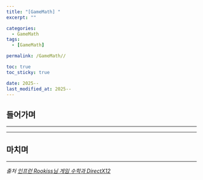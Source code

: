 ```yaml
---
title: "[GameMath] "
excerpt: ""

categories:
  - GameMath
tags:
  - [GameMath]

permalink: /GameMath//

toc: true
toc_sticky: true

date: 2025--
last_modified_at: 2025--
---
```


## 들어가며

---


---

## 마치며

---

*출처* 
*[인프런 Rookiss님 게임 수학과 DirectX12](https://www.inflearn.com/course/%EC%96%B8%EB%A6%AC%EC%96%BC-3d-mmorpg-2/dashboard)*